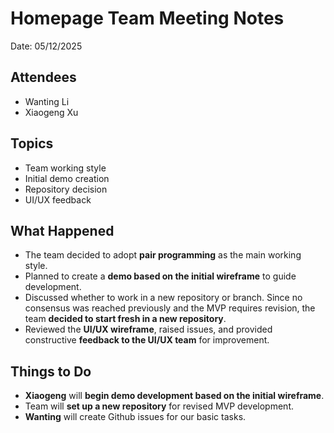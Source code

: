 # Homepage Team Meeting Notes

Date: 05/12/2025

## Attendees

* Wanting Li
* Xiaogeng Xu

## Topics

* Team working style
* Initial demo creation
* Repository decision
* UI/UX feedback

## What Happened

* The team decided to adopt **pair programming** as the main working style.
* Planned to create a **demo based on the initial wireframe** to guide development.
* Discussed whether to work in a new repository or branch. Since no consensus was reached previously and the MVP requires revision, the team **decided to start fresh in a new repository**.
* Reviewed the **UI/UX wireframe**, raised issues, and provided constructive **feedback to the UI/UX team** for improvement.

## Things to Do

* **Xiaogeng** will **begin demo development based on the initial wireframe**.
* Team will **set up a new repository** for revised MVP development.
* **Wanting** will create Github issues for our basic tasks.